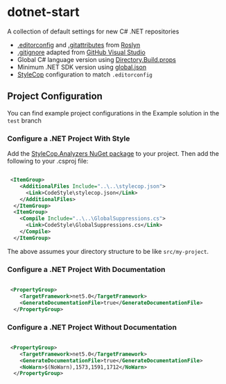 # dotnet-start

A collection of default settings for new C# .NET repositories

- [.editorconfig](https://editorconfig.org) and [.gitattributes](https://www.git-scm.com/docs/gitattributes) from [Roslyn](https://raw.githubusercontent.com/dotnet/roslyn/master/.editorconfig)
- [.gitignore](https://git-scm.com/docs/gitignore) adapted from [GitHub Visual Studio](https://github.com/github/gitignore/blob/master/VisualStudio.gitignore)
- Global C# language version using [Directory.Build.props](https://docs.microsoft.com/en-us/visualstudio/msbuild/customize-your-build)
- Minimum .NET SDK version using [global.json](https://docs.microsoft.com/en-us/dotnet/core/tools/global-json)
- [StyleCop](https://github.com/DotNetAnalyzers/StyleCopAnalyzers) configuration to match `.editorconfig`

## Project Configuration

You can find example project configurations in the Example solution in the `test` branch

### Configure a .NET Project With Style

Add the [StyleCop.Analyzers NuGet package](https://www.nuget.org/packages/StyleCop.Analyzers) to your project.
Then add the following to your .csproj file:

```xml

 <ItemGroup>
    <AdditionalFiles Include="..\..\stylecop.json">
      <Link>CodeStyle\stylecop.json</Link>
    </AdditionalFiles>
  </ItemGroup>
  <ItemGroup>
    <Compile Include="..\..\GlobalSuppressions.cs">
      <Link>CodeStyle\GlobalSuppressions.cs</Link>
    </Compile>
  </ItemGroup>

```

The above assumes your directory structure to be like `src/my-project`.


### Configure a .NET Project With Documentation

```xml

 <PropertyGroup>
    <TargetFramework>net5.0</TargetFramework>
    <GenerateDocumentationFile>true</GenerateDocumentationFile>
  </PropertyGroup>

```

### Configure a .NET Project Without Documentation


```xml

 <PropertyGroup>
    <TargetFramework>net5.0</TargetFramework>
    <GenerateDocumentationFile>true</GenerateDocumentationFile>
    <NoWarn>$(NoWarn),1573,1591,1712</NoWarn>
  </PropertyGroup>

```
